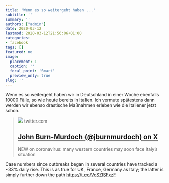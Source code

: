 ```yaml
---
title: 'Wenn es so weitergeht haben ...'
subtitle: ''
summary: ''
authors: ["admin"]
date: 2020-03-12
lastmod: 2020-03-12T21:56:06+01:00
categories:
- facebook
tags: []
featured: no
image:
  placement: 1
  caption: ''
  focal_point: 'Smart'
  preview_only: true
slug: ''
---
```

Wenn es so weitergeht haben wir in Deutschland in einer Woche ebenfalls 10000 Fälle, so wie heute bereits in Italien. Ich vermute spätestens dann werden wir ebenso drastische Maßnahmen erleben wie die Italiener jetzt schon.
> [![](https://pbs.twimg.com/media/ES1Te1PWsAM8sHi.jpg:large)](https://twitter.com/jburnmurdoch/status/1237737352879112194)
> twitter.com
> ## [John Burn-Murdoch (@jburnmurdoch) on X](https://twitter.com/jburnmurdoch/status/1237737352879112194)
>
>NEW on coronavirus: many western countries may soon face Italy’s situation

Case numbers since outbreaks began in several countries have tracked a ~33% daily rise. This is as true for UK, France, Germany as Italy; the latter is simply further down the path https://t.co/VcSZISFxzF

